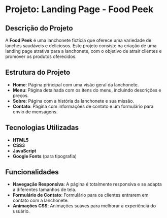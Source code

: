 # Projeto: Landing Page - Food Peek

## Descrição do Projeto

A **Food Peek** é uma lanchonete fictícia que oferece uma variedade de lanches saudáveis e deliciosos. Este projeto consiste na criação de uma landing page atrativa para a lanchonete, com o objetivo de atrair clientes e promover os produtos oferecidos.

## Estrutura do Projeto

- **Home**: Página principal com uma visão geral da lanchonete.
- **Menu**: Página detalhada com os itens do menu, incluindo descrições e preços.
- **Sobre**: Página com a história da lanchonete e sua missão.
- **Contato**: Página com informações de contato e um formulário para envio de mensagens.

## Tecnologias Utilizadas

- **HTML5**
- **CSS3**
- **JavaScript**
- **Google Fonts** (para tipografia)

## Funcionalidades

- **Navegação Responsiva**: A página é totalmente responsiva e se adapta a diferentes tamanhos de tela.
- **Formulário de Contato**: Formulário para os clientes entrarem em contato com a lanchonete.
- **Animações CSS**: Animações suaves para melhorar a experiência do usuário.
